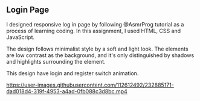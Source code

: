 <h2>Login Page</h2>

I designed responsive log in page by following @AsmrProg tutorial as a process of learning coding. In this assignment, I used HTML, CSS and JavaScript.

The design follows minimalist style by a soft and light look. The elements are low contrast as the background, and it's only distinguished by shadows and highlights surrounding the element.

This design have login and register switch animation.

https://user-images.githubusercontent.com/112612492/232885171-dad018d4-319f-4953-a4ad-0fb088c3d8bc.mp4


